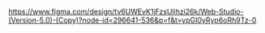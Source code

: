 https://www.figma.com/design/tv6UWEvK1jFzsUlihzi26k/Web-Studio-(Version-5.0)-(Copy)?node-id=296641-536&p=f&t=ypGI0yRyp6oRh9Tz-0
